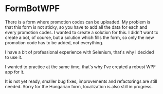 # FormBotWPF

There is a form where promotion codes can be uploaded. My problem is that this form is not sticky, so you have to add all the data for each and every promotion codes.
I wanted to create a solution for this.
I didn't want to create a bot, of course, but a solution which fills the form, so only the new promotion code has to be added, not everything.

I have a bit of professional experience with Selenium, that's why I decided to use it.

I wanted to practice at the same time, that's why I've created a robust WPF app for it.

It is not yet ready, smaller bug fixes, improvements and refactorings are still needed.
Sorry for the Hungarian form, localization is also still in progress.
